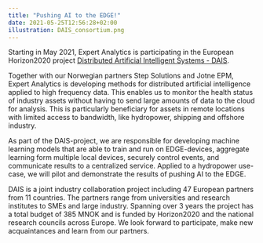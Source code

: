 ```yaml
---
title: "Pushing AI to the EDGE!"
date: 2021-05-25T12:56:28+02:00
illustration: DAIS_consortium.png
---
```

Starting in May 2021, Expert Analytics is participating in the European Horizon2020 project
[Distributed Artificial Intelligent Systems - DAIS](https://dais-project.eu/).

Together with our Norwegian partners Step Solutions and Jotne EPM, Expert Analytics is developing
methods for distributed artificial intelligence applied to high frequency data. This enables us to
monitor the health status of industry assets without having to send large amounts of data to the
cloud for analysis. This is particularly beneficiary for assets in remote locations with limited
access to bandwidth, like hydropower, shipping and offshore industry.

As part of the DAIS-project, we are responsible for developing machine learning
models that are able to train and run on EDGE-devices, aggregate learning form multiple local devices,
securely control events, and communicate results to a centralized service. Applied to a hydropower use-case,
we will pilot and demonstrate the results of pushing AI to the EDGE.

DAIS is a joint industry collaboration project including 47 European partners from 11 countries.
The partners range from universities and research institutes to SMEs and large industry.
Spanning over 3 years the project has a total budget of 385 MNOK and is funded by Horizon2020 and
the national research councils across Europe. We look forward to participate, make new acquaintances
and learn from our partners.

<!--more-->
